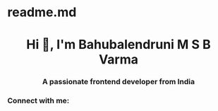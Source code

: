 # readme.md
<h1 align="center">Hi 👋, I'm Bahubalendruni M S B Varma</h1>
<h3 align="center">A passionate frontend developer from India</h3>

<h3 align="left">Connect with me:</h3>
<p align="left">
</p>
